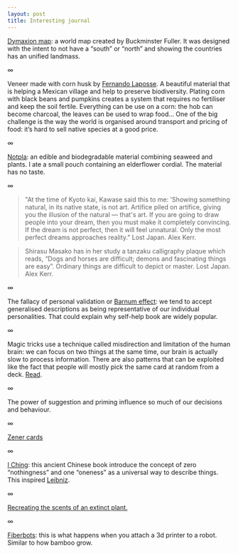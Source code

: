 ```yaml
---
layout: post
title: Interesting journal
---
```


[Dymaxion map](https://en.wikipedia.org/wiki/Dymaxion_map): a world map created by Buckminster Fuller. It was designed with the intent to not have a “south” or “north” and showing the countries has an unified landmass.

∞

Veneer made with corn husk by [Fernando Laposse](https://www.fernandolaposse.com/). A beautiful material that is helping a Mexican village and help to preserve biodiversity. Plating corn with black beans and pumpkins creates a system that requires no fertiliser and keep the soil fertile. Everything can be use on a corn: the hob can become charcoal, the leaves can be used to wrap food… One of the big challenge is the way the world is organised around transport and pricing of food: it’s hard to sell native species at a good price.

∞

[Notpla](https://www.notpla.com/products/): an edible and biodegradable material combining seaweed and plants. I ate a small pouch containing an elderflower cordial. The material has no taste.

∞

> "At the time of Kyoto kai, Kawase said this to me: 'Showing something natural, in its native state, is not art. Artifice piled on artifice, giving you the illusion of the natural — that's art. If you are going to draw people into your dream, then you must make it completely convincing. If the dream is not perfect, then it will feel unnatural. Only the most perfect dreams approaches reality."
  Lost Japan. Alex Kerr.

> Shirasu Masako has in her study a tanzaku calligraphy plaque which reads, “Dogs and horses are difficult; demons and fascinating things are easy”. Ordinary things are difficult to depict or master.
  Lost Japan. Alex Kerr.

∞

The fallacy of personal validation or [Barnum effect](https://en.wikipedia.org/wiki/Barnum_effect): we tend to accept generalised descriptions as being representative of our individual personalities. That could explain why self-help book are widely popular.

∞

Magic tricks use a technique called misdirection and limitation of the human brain: we can focus on two things at the same time, our brain is actually slow to process information. There are also patterns that can be exploited like the fact that people will mostly pick the same card at random from a deck. [Read](https://pdfs.semanticscholar.org/907c/9d3fae398bbbfbbe4ea2b426918583b05479.pdf).

∞

The power of suggestion and priming influence so much of our decisions and behaviour.

∞

[Zener cards](https://en.wikipedia.org/wiki/Zener_cards)

∞

[I Ching](https://en.wikipedia.org/wiki/I_Ching): this ancient Chinese book introduce the concept of zero “nothingness” and one “oneness” as a universal way to describe things. This inspired [Leibniz](https://en.wikipedia.org/wiki/Gottfried_Wilhelm_Leibniz).

∞

[Recreating the scents of an extinct plant.](https://www.ginkgobioworks.com/2019/05/03/reviving-the-smell-of-extinct-plants/)

∞

[Fiberbots](https://www.media.mit.edu/projects/fiberbots/overview/): this is what happens when you attach a 3d printer to a robot. Similar to how bamboo grow.
